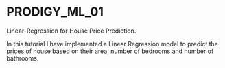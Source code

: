 # PRODIGY_ML_01
Linear-Regression for House Price Prediction.

In this tutorial I have implemented a Linear Regression model to predict the prices of house based on their area, number of bedrooms and number of bathrooms.
